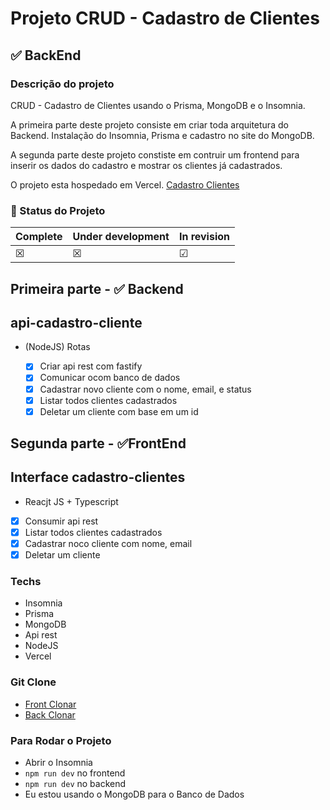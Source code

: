 # Projeto CRUD - Cadastro de Clientes

## ✅ BackEnd

### Descrição do projeto

CRUD - Cadastro de Clientes usando o Prisma, MongoDB e o Insomnia.

<p>A primeira parte deste projeto consiste em criar toda arquitetura do Backend.
Instalação do Insomnia, Prisma e cadastro no site do MongoDB.</p>
<p>A segunda parte deste projeto constiste em contruir um frontend para inserir os dados do cadastro e mostrar os clientes já cadastrados.</p>

O projeto esta hospedado em Vercel. [Cadastro Clientes]()

### 🚧 Status do Projeto

| Complete | Under development | In revision |
| -------- | ----------------- | ----------- |
| &#x2612; | &#x2612;          | &#x2611;    |

## Primeira parte - ✅ Backend

## api-cadastro-cliente

-   (NodeJS) Rotas

    -   [x] Criar api rest com fastify
    -   [x] Comunicar ocom banco de dados
    -   [x] Cadastrar novo cliente com o nome, email, e status
    -   [x] Listar todos clientes cadastrados
    -   [x] Deletar um cliente com base em um id

## Segunda parte - ✅FrontEnd

## Interface cadastro-clientes

-   Reacjt JS + Typescript
-   [x] Consumir api rest
-   [x] Listar todos clientes cadastrados
-   [x] Cadastrar noco cliente com nome, email
-   [x] Deletar um cliente

### Techs

-   Insomnia
-   Prisma
-   MongoDB
-   Api rest
-   NodeJS
-   Vercel

### Git Clone

-   [Front Clonar](https://github.com/WMS66/cadastro-clientes.git)
-   [Back Clonar](https://github.com/WMS66/api-cadastro-cliente)

### Para Rodar o Projeto

-   Abrir o Insomnia
-   `npm run dev` no frontend
-   `npm run dev` no backend
-   Eu estou usando o MongoDB para o Banco de Dados
